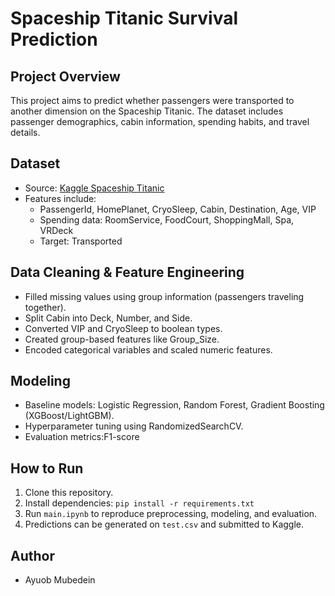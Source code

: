 # Spaceship Titanic Survival Prediction

## Project Overview
This project aims to predict whether passengers were transported to another dimension on the Spaceship Titanic. The dataset includes passenger demographics, cabin information, spending habits, and travel details.

## Dataset
- Source: [Kaggle Spaceship Titanic](https://www.kaggle.com/competitions/spaceship-titanic/data)
- Features include:
  - PassengerId, HomePlanet, CryoSleep, Cabin, Destination, Age, VIP
  - Spending data: RoomService, FoodCourt, ShoppingMall, Spa, VRDeck
  - Target: Transported

## Data Cleaning & Feature Engineering
- Filled missing values using group information (passengers traveling together).  
- Split Cabin into Deck, Number, and Side.  
- Converted VIP and CryoSleep to boolean types.  
- Created group-based features like Group_Size.  
- Encoded categorical variables and scaled numeric features.

## Modeling
- Baseline models: Logistic Regression, Random Forest, Gradient Boosting (XGBoost/LightGBM).  
- Hyperparameter tuning using RandomizedSearchCV.  
- Evaluation metrics:F1-score  

## How to Run
1. Clone this repository.  
2. Install dependencies: `pip install -r requirements.txt`  
3. Run `main.ipynb` to reproduce preprocessing, modeling, and evaluation.  
4. Predictions can be generated on `test.csv` and submitted to Kaggle.

## Author
- Ayuob Mubedein
